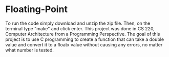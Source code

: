 # Floating-Point

To run the code simply download and unzip the zip file. Then, on the terminal type "make" and click enter.
This project was done in CS 220, Computer Architecture from a Programming Perspective. The goal of this project is to use C programming to create a function that can take a double value and convert it to a floatx value without causing any errors, no matter what number is tested. 
